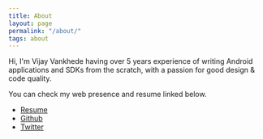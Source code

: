 ```yaml
---
title: About
layout: page
permalink: "/about/"
tags: about
---
```


Hi, I'm Vijay Vankhede having over 5 years experience of writing Android applications and SDKs from the scratch, with a passion for good design & code quality.  

You can check my web presence and resume linked below.

* [Resume](https://storage.googleapis.com/cryptogrowth.appspot.com/Vijay%20Resume%202019.pdf)
* [Github](https://github.com/vsvankhede)
* [Twitter](https://twitter.com/vsvankhede)